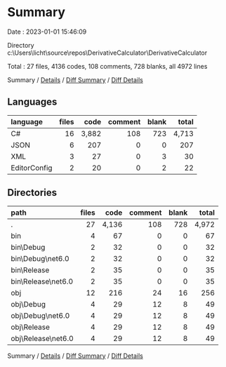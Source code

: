 # Summary

Date : 2023-01-01 15:46:09

Directory c:\\Users\\licht\\source\\repos\\DerivativeCalculator\\DerivativeCalculator

Total : 27 files,  4136 codes, 108 comments, 728 blanks, all 4972 lines

Summary / [Details](details.md) / [Diff Summary](diff.md) / [Diff Details](diff-details.md)

## Languages
| language | files | code | comment | blank | total |
| :--- | ---: | ---: | ---: | ---: | ---: |
| C# | 16 | 3,882 | 108 | 723 | 4,713 |
| JSON | 6 | 207 | 0 | 0 | 207 |
| XML | 3 | 27 | 0 | 3 | 30 |
| EditorConfig | 2 | 20 | 0 | 2 | 22 |

## Directories
| path | files | code | comment | blank | total |
| :--- | ---: | ---: | ---: | ---: | ---: |
| . | 27 | 4,136 | 108 | 728 | 4,972 |
| bin | 4 | 67 | 0 | 0 | 67 |
| bin\\Debug | 2 | 32 | 0 | 0 | 32 |
| bin\\Debug\\net6.0 | 2 | 32 | 0 | 0 | 32 |
| bin\\Release | 2 | 35 | 0 | 0 | 35 |
| bin\\Release\\net6.0 | 2 | 35 | 0 | 0 | 35 |
| obj | 12 | 216 | 24 | 16 | 256 |
| obj\\Debug | 4 | 29 | 12 | 8 | 49 |
| obj\\Debug\\net6.0 | 4 | 29 | 12 | 8 | 49 |
| obj\\Release | 4 | 29 | 12 | 8 | 49 |
| obj\\Release\\net6.0 | 4 | 29 | 12 | 8 | 49 |

Summary / [Details](details.md) / [Diff Summary](diff.md) / [Diff Details](diff-details.md)